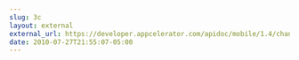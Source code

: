 ```yaml
---
slug: 3c
layout: external
external_url: https://developer.appcelerator.com/apidoc/mobile/1.4/changelog.html
date: 2010-07-27T21:55:07-05:00
---
```

